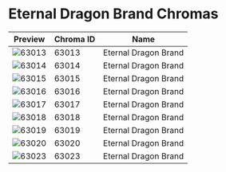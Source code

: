 # Eternal Dragon Brand Chromas

| Preview | Chroma ID | Name |
|---------|-----------|------|
| ![63013](https://raw.communitydragon.org/latest/plugins/rcp-be-lol-game-data/global/default/v1/champion-chroma-images/63/63013.png) | 63013 | Eternal Dragon Brand |
| ![63014](https://raw.communitydragon.org/latest/plugins/rcp-be-lol-game-data/global/default/v1/champion-chroma-images/63/63014.png) | 63014 | Eternal Dragon Brand |
| ![63015](https://raw.communitydragon.org/latest/plugins/rcp-be-lol-game-data/global/default/v1/champion-chroma-images/63/63015.png) | 63015 | Eternal Dragon Brand |
| ![63016](https://raw.communitydragon.org/latest/plugins/rcp-be-lol-game-data/global/default/v1/champion-chroma-images/63/63016.png) | 63016 | Eternal Dragon Brand |
| ![63017](https://raw.communitydragon.org/latest/plugins/rcp-be-lol-game-data/global/default/v1/champion-chroma-images/63/63017.png) | 63017 | Eternal Dragon Brand |
| ![63018](https://raw.communitydragon.org/latest/plugins/rcp-be-lol-game-data/global/default/v1/champion-chroma-images/63/63018.png) | 63018 | Eternal Dragon Brand |
| ![63019](https://raw.communitydragon.org/latest/plugins/rcp-be-lol-game-data/global/default/v1/champion-chroma-images/63/63019.png) | 63019 | Eternal Dragon Brand |
| ![63020](https://raw.communitydragon.org/latest/plugins/rcp-be-lol-game-data/global/default/v1/champion-chroma-images/63/63020.png) | 63020 | Eternal Dragon Brand |
| ![63023](https://raw.communitydragon.org/latest/plugins/rcp-be-lol-game-data/global/default/v1/champion-chroma-images/63/63023.png) | 63023 | Eternal Dragon Brand |